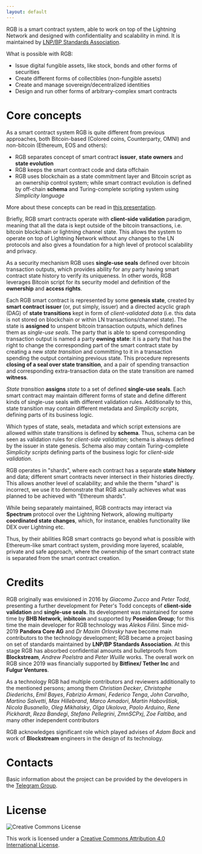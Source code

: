 ```yaml
---
layout: default
---
```


RGB is a smart contract system, able to work on top of the Lightning Network
and designed with confidentiality and scalability in mind. It is maintained
by [LNP/BP Standards Association](https://github.com/LNP-BP).

What is possible with RGB:
* Issue digital fungible assets, like stock, bonds and other forms of securities
* Create different forms of collectibles (non-fungible assets)
* Create and manage sovereign/decentralized identities
* Design and run other forms of arbitrary-complex smart contracts


# Core concepts

As a smart contract system RGB is quite different from previous approaches,
both Bitcoin-based (Colored coins, Counterparty, OMNI) and non-bitcoin (Ethereum,
EOS and others):

* RGB separates concept of smart contract **issuer**, **state owners** and
  **state evolution**
* RGB keeps the smart contract code and data offchain
* RGB uses blockchain as a state commitment layer and Bitcoin script as an
  ownership control system; while smart contract evolution is defined by
  off-chain **schema** and Turing-complete scripting system using *Simplicity
  language*

More about these concepts can be read in [this presentation](https://github.com/LNP-BP/devcalls/blob/master/RGB%20%26%20Spectrum%20explanation%20for%20business.pdf).

Briefly, RGB smart contracts operate with **client-side validation** paradigm,
meaning that all the data is kept outside of the bitcoin transactions, i.e.
bitcoin  blockchain or lightning channel state. This allows the system to operate on
top of Lightning Network without any changes to the LN protocols and also gives
a foundation for a high level of protocol scalability and privacy.

As a security mechanism RGB uses **single-use seals** defined over bitcoin
transaction outputs, which provides ability for any party having smart contract
state history to verify its uniqueness. In other words, RGB leverages Bitcoin
script for its security model and definition of the **ownership** and **access
rights**.

Each RGB smart contract is represented by some **genesis state**, created by
**smart contract issuer** (or, put simply, issuer) and a directed acyclic graph
(DAG) of **state transitions** kept in form of *client-validated data* (i.e.
this data is not stored on blockchain or within LN transactions/channel state).
The state is **assigned** to unspent bitcoin transaction outputs, which defines
them as *single-use seals*. The party that is able to spend corresponding
transaction output is named a party **owning state**: it is a party that has the
right to change the corresponding part of the smart contract state by creating
a new *state transition* and committing to it in a transaction spending the
output containing previous state. This procedure represents **closing of a seal
over state transition**, and a pair of spending transaction and corresponding
extra-transaction data on the state transition are named **witness**.

*State transition* **assigns** *state* to a set of defined **single-use seals**.
Each smart contract may maintain different forms of state and define different
kinds of single-use seals with different validation rules. Additionally to this,
state transition may contain different metadata and *Simplicity scripts*,
defining parts of its business logic.

Which types of state, seals, metadata and which script extensions are allowed
within state transitions is defined by **schema**. Thus, schema can be seen as
validation rules for *client-side validation*; schema is always defined by
the issuer in state genesis. Schema also may contain Turing-complete *Simplicity
scripts* defining parts of the business logic for *client-side validation*.

RGB operates in "shards", where each contract has a separate **state history**
and data; different smart contracts never intersect in their histories
directly. This allows another level of scalability; and while the therm "shard"
is  incorrect, we use it to demonstrate that RGB actually achieves what was
planned to be achieved with "Ethereum shards".

While being separately maintained, RGB contracts may interact via **Spectrum**
protocol over the Lightning Network, allowing multiparty **coordinated state
changes**, which, for instance, enables functionality like DEX over Lightning
etc.

Thus, by their abilities RGB smart contracts go beyond what is possible with
Ethereum-like smart contract system, providing more layered, scalable, private
and safe approach, where the ownership of the smart contract state is separated
from the smart contract creation.


# Credits

RGB originally was envisioned in 2016 by *Giacomo Zucco* and *Peter Todd*,
presenting a further development for Peter's Todd concepts of **client-side
validation** and **single-use seals**. Its development was maintained for some
time by **BHB Network**, **inbitcoin** and supported by **Poseidon Group**; for
this time the  main developer for RGB technology was *Alekos Filini*. Since
mid-2019 **Pandora Core AG** and *Dr Maxim Orlovsky* have become main contributors to
the technology development; RGB became a project basing on set of standards
maintained by **LNP/BP Standards Association**. At this stage RGB has absorbed
confidential amounts and bulletproofs from **Blockstream**, *Andrew Poelstra*
and *Peter Wuille* works. The overall work on RGB since 2019 was financially
supported by **Bitfinex/ Tether Inc** and **Fulgur Ventures**.

As a technology RGB had multiple contributors and reviewers additionally to the
mentioned persons; among them *Christian Decker*, *Christophe Diederichs*, *Emil
Bayes*, *Fabrizio Armani*, *Federico Tenga*, *John Carvalho*, *Martino
Salvetti*, *Max Hillebrand*, *Marco Amadori*, *Martin Habovštiak*, *Nicola
Busanello*, *Oleg Mikhalsky*, *Olga Ukolova*, *Paolo Arduino*, *Rene
Pickhardt*, *Reza Bandegi*, *Stefano Pellegrini*, *ZmnSCPxj*, *Zoe Faltiba*, and
many other independent contributors

RGB acknowledges significant role which played advises of *Adam Back* and work
of **Blockstream** engineers in the design of its technology.


# Contacts

Basic information about the project can be provided by the developers in the
[Telegram Group](https://t.me/rgbtelegram).

# License

![Creative Commons License](https://i.creativecommons.org/l/by/4.0/88x31.png "License CC-BY")

This work is licensed under a [Creative Commons Attribution 4.0 International
License](http://creativecommons.org/licenses/by/4.0/).
